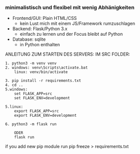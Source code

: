 ### minimalistisch und flexibel mit wenig Abhänigkeiten

- Frontend/GUI: Plain HTML/CSS
  - kein Lust mich mit einem JS/Framework rumzuschlagen
- Backend: Flask/Python 3.x
  - einfach zu lernen und der Focus bleibt auf Python
- Database: sqlite
  - in Python enthalten

ANLEITUNG ZUM STARTEN DES SERVERS:
IM SRC FOLDER:

    1. python3 -m venv venv
    2. windows: venv\Scripts\activate.bat
        linux: venv/bin/activate

    3. pip install -r requirements.txt
    4. cd ..
    5.windows:
        set FLASK_APP=src
        set FLASK_ENV=development

    5.linux:
        export FLASK_APP=src
        export FLASK_ENV=development

    6. python3 -m flask run

        ODER
        flask run

if you add new pip module run
pip freeze > requirements.txt

<!-- pip3 install flask flask-sqlalchemy flask_login
python3 -m pip install flask
python3 -m pip install flask-sqlalchemy 4.
python3 -m pip install flask_login -->
